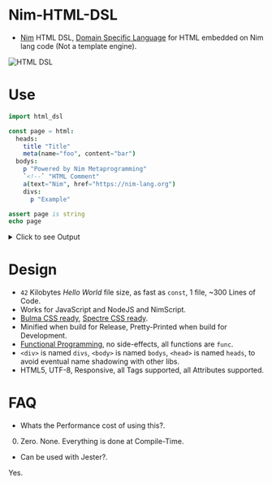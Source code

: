 # Nim-HTML-DSL

- [Nim](https://nim-lang.org) HTML DSL, [Domain Specific Language](https://en.wikipedia.org/wiki/Domain-specific_language) for HTML embedded on Nim lang code (Not a template engine).

![HTML DSL](https://raw.githubusercontent.com/juancarlospaco/nim-html-dsl/master/temp.png "HTML for Cats")


# Use

```nim
import html_dsl

const page = html:
  heads:
    title "Title"
    meta(name="foo", content="bar")
  bodys:
    p "Powered by Nim Metaprogramming"
    `<!--` "HTML Comment"
    a(text="Nim", href="https://nim-lang.org")
    divs:
      p "Example"

assert page is string
echo page
```

<details>
  <summary>Click to see Output</summary>

Build for Development:

```html
<!DOCTYPE html>
<html class='has-navbar-fixed-top'>
  <head>
    <meta charset="utf-8"><meta name="viewport" content="width=device-width,initial-scale=1"> <meta name="foo" content="bar" >
    <title>Title</title>
  </head>
  <body class='has-navbar-fixed-top'>
    <p > Powered by Nim Metaprogramming</p>

    <!--  HTML Comment  -->

    <a href="https://nim-lang.org" > Nim</a>
    <div >
      <p > Example</p>
      <p > Example</p>
    </div>
  </body>
</html>

```

Build for Release:

```html
<!DOCTYPE html><html class='has-navbar-fixed-top'><head><meta charset="utf-8"><meta name="viewport" content="width=device-width,initial-scale=1"><meta name="foo" content="bar" ><title>Title</title></head><body class='has-navbar-fixed-top'><p>Powered by Nim Metaprogramming</p><a href="https://nim-lang.org" >Nim</a><div><p>Example</p><p>Example</p></div></body></html>
```

</details>


# Design

- `42` Kilobytes *Hello World* file size, as fast as `const`, 1 file, ~300 Lines of Code.
- Works for JavaScript and NodeJS and NimScript.
- [Bulma CSS ready](https://bulma.io), [Spectre CSS ready](https://picturepan2.github.io/spectre/getting-started.html).
- Minified when build for Release, Pretty-Printed when build for Development.
- [Functional Programming](https://en.wikipedia.org/wiki/Functional_programming), no side-effects, all functions are `func`.
- `<div>` is named `divs`, `<body>` is named `bodys`, `<head>` is named `heads`, to avoid eventual name shadowing with other libs.
- HTML5, UTF-8, Responsive, all Tags supported, all Attributes supported.


# FAQ

- Whats the Performance cost of using this?.

0. Zero. None. Everything is done at Compile-Time.

- Can be used with Jester?.

Yes.
